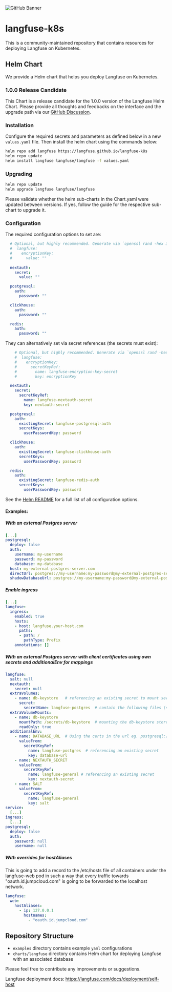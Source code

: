 ![GitHub Banner](https://github.com/langfuse/langfuse-k8s/assets/2834609/2982b65d-d0bc-4954-82ff-af8da3a4fac8)

# langfuse-k8s

This is a community-maintained repository that contains resources for deploying Langfuse on Kubernetes.

## Helm Chart

We provide a Helm chart that helps you deploy Langfuse on Kubernetes.

### 1.0.0 Release Candidate

This Chart is a release candidate for the 1.0.0 version of the Langfuse Helm Chart.
Please provide all thoughts and feedbacks on the interface and the upgrade path via our [GitHub Discussion](https://github.com/orgs/langfuse/discussions/5734).

### Installation

Configure the required secrets and parameters as defined below in a new `values.yaml` file.
Then install the helm chart using the commands below:

```bash
helm repo add langfuse https://langfuse.github.io/langfuse-k8s
helm repo update
helm install langfuse langfuse/langfuse -f values.yaml
```

### Upgrading

```bash
helm repo update
helm upgrade langfuse langfuse/langfuse
```

Please validate whether the helm sub-charts in the Chart.yaml were updated between versions.
If yes, follow the guide for the respective sub-chart to upgrade it.

### Configuration

The required configuration options to set are:

```yaml
  # Optional, but highly recommended. Generate via `openssl rand -hex 32`.
  #  langfuse:
  #    encryptionKey:
  #      value: ""
    
  nextauth:
    secret:
      value: ""

  postgresql:
    auth:
      password: ""

  clickhouse:
    auth:
      password: ""

  redis:
    auth:
      password: ""
```

They can alternatively set via secret references (the secrets must exist):

```yaml
    # Optional, but highly recommended. Generate via `openssl rand -hex 32`.
    #  langfuse:
    #    encryptionKey:
    #      secretKeyRef:
    #        name: langfuse-encryption-key-secret
    #        key: encryptionKey

  nextauth:
    secret:
      secretKeyRef:
        name: langfuse-nextauth-secret
        key: nextauth-secret

  postgresql:
    auth:
      existingSecret: langfuse-postgresql-auth
      secretKeys:
        userPasswordKey: password

  clickhouse:
    auth:
      existingSecret: langfuse-clickhouse-auth
      secretKeys:
        userPasswordKey: password

  redis:
    auth:
      existingSecret: langfuse-redis-auth
      secretKeys:
        userPasswordKey: password
```
      
See the [Helm README](./charts/langfuse/README.md) for a full list of all configuration options.

#### Examples:

##### With an external Postgres server

```yaml
[...]
postgresql:
  deploy: false
  auth:
    username: my-username
    password: my-password
    database: my-database
  host: my-external-postgres-server.com
  directUrl: postgres://my-username:my-password@my-external-postgres-server.com
  shadowDatabaseUrl: postgres://my-username:my-password@my-external-postgres-server.com
```

##### Enable ingress

```yaml
[...]
langfuse:
  ingress:
    enabled: true
    hosts:
    - host: langfuse.your-host.com
      paths:
      - path: /
        pathType: Prefix
    annotations: []
```

##### With an external Postgres server with client certificates using own secrets and additionalEnv for mappings

```yaml
langfuse:
  salt: null
  nextauth: 
    secret: null
  extraVolumes:
    - name: db-keystore   # referencing an existing secret to mount server/client certs for postgres
      secret:
        secretName: langfuse-postgres  # contain the following files (server-ca.pem, sslidentity.pk12)
  extraVolumeMounts:
    - name: db-keystore
      mountPath: /secrets/db-keystore  # mounting the db-keystore store certs in the pod under the given path
      readOnly: true
  additionalEnv:
    - name: DATABASE_URL  # Using the certs in the url eg. postgresql://the-db-user:the-password@postgres-host:5432/langfuse?ssl=true&sslmode=require&sslcert=/secrets/db-keystore/server-ca.pem&sslidentity=/secrets/db-keystore/sslidentity.pk12&sslpassword=the-ssl-identity-pw
      valueFrom:
        secretKeyRef:
          name: langfuse-postgres  # referencing an existing secret
          key: database-url
    - name: NEXTAUTH_SECRET
      valueFrom:
        secretKeyRef:
          name: langfuse-general # referencing an existing secret
          key: nextauth-secret
    - name: SALT
      valueFrom:
        secretKeyRef:
          name: langfuse-general
          key: salt
service:
  [...]
ingress:
  [...]
postgresql:
  deploy: false
  auth:
    password: null
    username: null
```

##### With overrides for hostAliases

This is going to add a record to the /etc/hosts file of all containers
under the langfuse-web pod in such a way that every traffic towards "oauth.id.jumpcloud.com" is going to be forwarded to the localhost network.

```yaml
langfuse:
  web:
    hostAliases:
      - ip: 127.0.0.1
        hostnames:
          - "oauth.id.jumpcloud.com"
```

## Repository Structure

- `examples` directory contains example `yaml` configurations
- `charts/langfuse` directory contains Helm chart for deploying Langfuse with an associated database

Please feel free to contribute any improvements or suggestions.

Langfuse deployment docs: https://langfuse.com/docs/deployment/self-host

